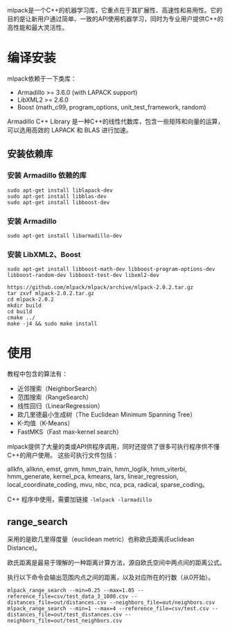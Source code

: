 mlpack是一个C++的机器学习库，它重点在于其扩展性、高速性和易用性。它的目的是让新用户通过简单、一致的API使用机器学习，同时为专业用户提供C++的高性能和最大灵活性。

# 编译安装

mlpack依赖于一下类库：

- Armadillo >= 3.6.0 (with LAPACK support)
- LibXML2 >= 2.6.0
- Boost (math_c99, program_options, unit_test_framework, random)

Armadillo C++ Library 是一种C++的线性代数库，包含一些矩阵和向量的运算，可以选用高效的 LAPACK 和 BLAS 进行加速。

## 安装依赖库

### 安装 Armadillo 依赖的库

```shell
sudo apt-get install liblapack-dev
sudo apt-get install libblas-dev
sudo apt-get install libboost-dev
```

### 安装 Armadillo

```shell
sudo apt-get install libarmadillo-dev
```

### 安装 LibXML2、Boost

```shell
sudo apt-get install libboost-math-dev libboost-program-options-dev libboost-random-dev libboost-test-dev libxml2-dev
```

```shell
https://github.com/mlpack/mlpack/archive/mlpack-2.0.2.tar.gz
tar zxvf mlpack-2.0.2.tar.gz
cd mlpack-2.0.2
mkdir build
cd build
cmake ../
make -j4 && sudo make install
```

# 使用

教程中包含的算法有：

- 近邻搜索（NeighborSearch）
- 范围搜索（RangeSearch）
- 线性回归（LinearRegression）
- 欧几里德最小生成树（The Euclidean Minimum Spanning Tree）
- K-均值（K-Means）
- FastMKS（Fast max-kernel search）

mlpack提供了大量的类或API供程序调用，同时还提供了很多可执行程序供不懂C++的用户使用。
这些可执行文件包括：

allkfn, allknn, emst, gmm, hmm_train, hmm_loglik, hmm_viterbi, hmm_generate, kernel_pca, kmeans, lars, linear_regression, local_coordinate_coding, mvu, nbc, nca, pca, radical, sparse_coding。

C++ 程序中使用，需要加链接 `-lmlpack -larmadillo`

## range_search

采用的是欧几里得度量（euclidean metric）也称欧氏距离(Euclidean Distance)。

欧氏距离是最易于理解的一种距离计算方法，源自欧氏空间中两点间的距离公式。

执行以下命令会输出范围内点之间的距离，以及对应所在的行数（从0开始）。

```shell
mlpack_range_search --min=0.25 --max=1.05 --reference_file=csv/test_data_3_1000.csv --distances_file=out/distances.csv --neighbors_file=out/neighbors.csv
mlpack_range_search --min=1 --max=4 --reference_file=csv/test.csv --distances_file=out/test_distances.csv --neighbors_file=out/test_neighbors.csv
```